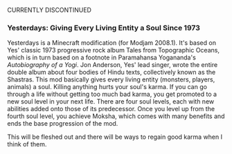 CURRENTLY DISCONTINUED

### Yesterdays: Giving Every Living Entity a Soul Since 1973
Yesterdays is a Minecraft modification (for Modjam 2008.1). It's based on Yes'
classic 1973 progressive rock album Tales from Topographic Oceans, which is in turn
based on a footnote in Paramahansa Yogananda's *Autobiography of a Yogi*.
Jon Anderson, Yes' lead singer, wrote the entire double album about four bodies of Hindu texts,
collectively known as the Shastras. This mod basically gives every living entity (monsters, players, animals)
a soul. Killing anything hurts your soul's karma. If you can go through a life without getting too much bad karma, you get promoted to a new soul level in your next life.
There are four soul levels, each with new abilities added onto those of its predecessor.
Once you level up from the fourth soul level, you achieve Moksha, which comes with many benefits and ends the base
progression of the mod.

This will be fleshed out and there will be ways to regain good karma when I think of them.
